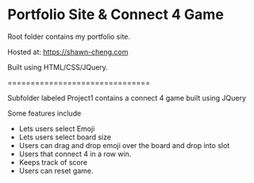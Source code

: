 # Portfolio Site  & Connect 4 Game


Root folder contains my portfolio site.

Hosted at: https://shawn-cheng.com

Built using HTML/CSS/JQuery. 


===============================

Subfolder labeled Project1 contains a connect 4 game built using JQuery

Some features include
- Lets users select Emoji 
- Lets users select board size
- Users can drag and drop emoji over the board and drop into slot
- Users that connect 4 in a row win. 
- Keeps track of score
- Users can reset game. 

